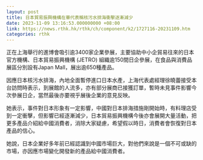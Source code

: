 ```yaml
---
layout: post
title: 日本貿易振興機構在華代表稱核污水排海衝擊逐漸減少
date: 2023-11-09 13:16:53.000000000 +08:00
link: https://news.rthk.hk/rthk/ch/component/k2/1727116-20231109.htm
categories: rthk
---
```


正在上海舉行的進博會吸引逾3400家企業參展，主要協助中小企貿易往來的日本官方機構、日本貿易振興機構 (JETRO) 組織逾150間日企參展，在食品與消費品展區分別設有Japan Mall，展出逾650種產品。

因應日本核污水排海，內地全面暫停進口日本水產，上海代表處經理徐曉蕾接受本台訪問時表示，到展館的人流多，亦有部分展商已接獲訂單，暫時未見事件影響今次參展日企，當然最後亦要視乎展後企業的意見反映。

她表示，事件對日本形象有一定影響，中國對日本排海措施剛開始時，有料理店受到一定衝擊，但影響已經逐漸減少，日本貿易振興機構今後亦會展開大量活動，把更多產品介紹給中國消費者，消除大家疑慮，希望假以時日，消費者會恢復對日本產品的信心。

她說，日本企業好多年前已經認識到中國市場巨大，對他們來說是一個不可或缺的市場，亦因應市場變化開發新的產品給中國消費者。
